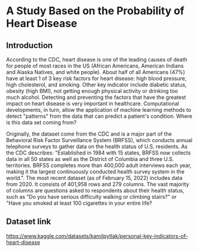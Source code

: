 # A Study Based on the Probability of Heart Disease


## Introduction

According to the CDC, heart disease is one of the leading causes of death for people of most races in the US (African Americans, American Indians and Alaska Natives, and white people). About half of all Americans (47%) have at least 1 of 3 key risk factors for heart disease: high blood pressure, high cholesterol, and smoking. Other key indicator include diabetic status, obesity (high BMI), not getting enough physical activity or drinking too much alcohol. Detecting and preventing the factors that have the greatest impact on heart disease is very important in healthcare. Computational developments, in turn, allow the application of machine learning methods to detect "patterns" from the data that can predict a patient's condition.
Where is this data set coming from?

Originally, the dataset come from the CDC and is a major part of the Behavioral Risk Factor Surveillance System (BRFSS), which conducts annual telephone surveys to gather data on the health status of U.S. residents. As the CDC describes: "Established in 1984 with 15 states, BRFSS now collects data in all 50 states as well as the District of Columbia and three U.S. territories. BRFSS completes more than 400,000 adult interviews each year, making it the largest continuously conducted health survey system in the world.". The most recent dataset (as of February 15, 2022) includes data from 2020. It consists of 401,958 rows and 279 columns. The vast majority of columns are questions asked to respondents about their health status, such as "Do you have serious difficulty walking or climbing stairs?" or "Have you smoked at least 100 cigarettes in your entire life?

## Dataset link
https://www.kaggle.com/datasets/kamilpytlak/personal-key-indicators-of-heart-disease
